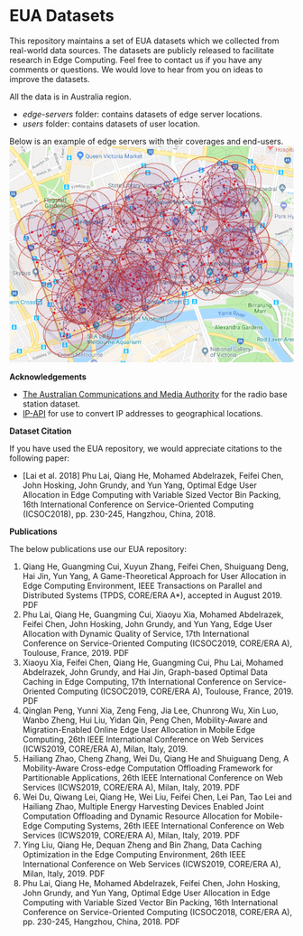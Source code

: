 # EUA Datasets

This repository maintains a set of EUA datasets which we collected from real-world data sources. The datasets are publicly released 
to facilitate research in Edge Computing. Feel free to contact us if you have any comments or questions. 
We would love to hear from you on ideas to improve the datasets.

All the data is in Australia region.

- _edge-servers_ folder: contains datasets of edge server locations.
- _users_ folder: contains datasets of user location.

Below is an example of edge servers with their coverages and end-users.
<img src="doc/assets/melbcbd-users-servers.png" width="600">

**Acknowledgements**
- [The Australian Communications and Media Authority](https://www.acma.gov.au/Industry/Spectrum/Radiocomms-licensing/Register-of-radiocommunications-licences/radiocomms-licence-data) for the radio base station dataset.
- [IP-API](http://ip-api.com/) for use to convert IP addresses to geographical locations.

**Dataset Citation**

If you have used the EUA repository, we would appreciate citations to the following paper:

- [Lai et al. 2018] Phu Lai, Qiang He, Mohamed Abdelrazek, Feifei Chen, John Hosking, John Grundy, and Yun Yang, Optimal Edge User Allocation in Edge Computing with Variable Sized Vector Bin Packing, 16th International Conference on Service-Oriented Computing (ICSOC2018), pp. 230-245, Hangzhou, China, 2018.

**Publications**

The below publications use our EUA repository:
1. Qiang He, Guangming Cui, Xuyun Zhang, Feifei Chen, Shuiguang Deng, Hai Jin, Yun Yang, A Game-Theoretical Approach for User Allocation in Edge Computing Environment, IEEE Transactions on Parallel and Distributed Systems (TPDS, CORE/ERA A*), accepted in August 2019. PDF
2. Phu Lai, Qiang He, Guangming Cui, Xiaoyu Xia, Mohamed Abdelrazek, Feifei Chen, John Hosking, John Grundy, and Yun Yang, Edge User Allocation with Dynamic Quality of Service, 17th International Conference on Service-Oriented Computing (ICSOC2019, CORE/ERA A), Toulouse, France, 2019. PDF
3. Xiaoyu Xia, Feifei Chen, Qiang He, Guangming Cui, Phu Lai, Mohamed Abdelrazek, John Grundy, and Hai Jin, Graph-based Optimal Data Caching in Edge Computing, 17th International Conference on Service-Oriented Computing (ICSOC2019, CORE/ERA A), Toulouse, France, 2019. PDF
4. Qinglan Peng, Yunni Xia, Zeng Feng, Jia Lee, Chunrong Wu, Xin Luo, Wanbo Zheng, Hui Liu, Yidan Qin, Peng Chen, Mobility-Aware and Migration-Enabled Online Edge User Allocation in Mobile Edge Computing, 26th IEEE International Conference on Web Services (ICWS2019, CORE/ERA A), Milan, Italy, 2019.
5. Hailiang Zhao, Cheng Zhang, Wei Du, Qiang He and Shuiguang Deng, A Mobility-Aware Cross-edge Computation Offloading Framework for Partitionable Applications, 26th IEEE International Conference on Web Services (ICWS2019, CORE/ERA A), Milan, Italy, 2019. PDF
6. Wei Du, Qiwang Lei, Qiang He, Wei Liu, Feifei Chen, Lei Pan, Tao Lei and Hailiang Zhao, Multiple Energy Harvesting Devices Enabled Joint Computation Offloading and Dynamic Resource Allocation for Mobile-Edge Computing Systems, 26th IEEE International Conference on Web Services (ICWS2019, CORE/ERA A), Milan, Italy, 2019. PDF
7. Ying Liu, Qiang He, Dequan Zheng and Bin Zhang, Data Caching Optimization in the Edge Computing Environment, 26th IEEE International Conference on Web Services (ICWS2019, CORE/ERA A), Milan, Italy, 2019. PDF
8. Phu Lai, Qiang He, Mohamed Abdelrazek, Feifei Chen, John Hosking, John Grundy, and Yun Yang, Optimal Edge User Allocation in Edge Computing with Variable Sized Vector Bin Packing, 16th International Conference on Service-Oriented Computing (ICSOC2018, CORE/ERA A), pp. 230-245, Hangzhou, China, 2018. PDF
